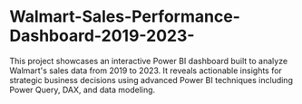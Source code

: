 # Walmart-Sales-Performance-Dashboard-2019-2023-
This project showcases an interactive Power BI dashboard built to analyze Walmart's sales data from 2019 to 2023. It reveals actionable insights for strategic business decisions using advanced Power BI techniques including Power Query, DAX, and data modeling.
